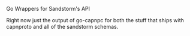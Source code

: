 Go Wrappers for Sandstorm's API

Right now just the output of go-capnpc for both the stuff that ships
with capnproto and all of the sandstorm schemas.
